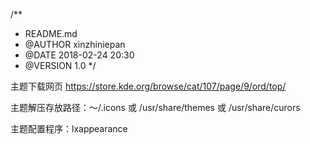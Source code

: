 /**
 * README.md
 * @AUTHOR xinzhiniepan
 * @DATE 2018-02-24 20:30
 * @VERSION 1.0
 */

主题下载网页
https://store.kde.org/browse/cat/107/page/9/ord/top/

主题解压存放路径：～/.icons 或 /usr/share/themes 或 /usr/share/curors

主题配置程序：lxappearance

